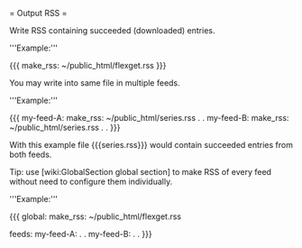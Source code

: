 = Output RSS =

Write RSS containing succeeded (downloaded) entries.

'''Example:'''

{{{
make_rss: ~/public_html/flexget.rss
}}}

You may write into same file in multiple feeds.

'''Example:'''

{{{
my-feed-A:
  make_rss: ~/public_html/series.rss
  .
  .
my-feed-B:
  make_rss: ~/public_html/series.rss
  .
  .
}}}

With this example file {{{series.rss}}} would contain succeeded
entries from both feeds.

Tip: use [wiki:GlobalSection global section] to make RSS of every feed without need to configure them individually.

'''Example:'''

{{{
global:
  make_rss: ~/public_html/flexget.rss

feeds:
  my-feed-A:
    .
    .
  my-feed-B:
    .
    .
}}}